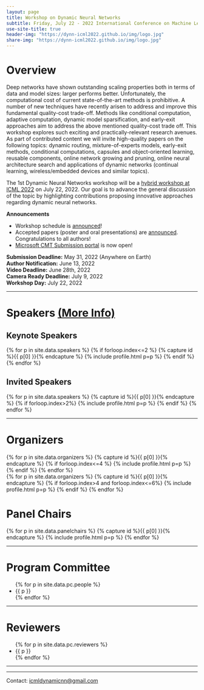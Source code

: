 ```yaml
---
layout: page
title: Workshop on Dynamic Neural Networks
subtitle: Friday, July 22 - 2022 International Conference on Machine Learning - Baltimore, MD
use-site-title: true
header-img: "https://dynn-icml2022.github.io/img/logo.jpg"
share-img: "https://dynn-icml2022.github.io/img/logo.jpg"
---
```


<!-- <div class="sharethis-inline-share-buttons"></div>
<meta name="thumbnail" content="./img/logo.png" /> -->

# Overview
Deep networks have shown outstanding scaling properties both in terms of data and model sizes: larger performs better. Unfortunately, the computational cost of current state-of-the-art methods is prohibitive. A number of new techniques have recently arisen to address and improve this fundamental quality-cost trade-off. Methods like conditional computation, adaptive computation, dynamic model sparsification, and early-exit approaches aim to address the above mentioned quality-cost trade off. This workshop explores such exciting and practically-relevant research avenues. As part of contributed content we will invite high-quality papers on the following topics: dynamic routing, mixture-of-experts models, early-exit methods, conditional computations, capsules and object-oriented learning, reusable components, online network growing and pruning, online neural architecture search and applications of dynamic networks (continual learning, wireless/embedded devices and similar topics).

The 1st Dynamic Neural Networks workshop will be a [hybrid workshop at ICML 2022](https://icml.cc/Conferences/2022/Schedule?showEvent=13451) on July 22, 2022. Our goal is to advance the general discussion of the topic by highlighting contributions proposing innovative approaches regarding dynamic neural networks.


**Announcements**
* Workshop schedule is [announced](https://dynn-icml2022.github.io/schedule/)!
* Accepted papers (poster and oral presentations) are [announced](https://dynn-icml2022.github.io/papers/). Congratulations to all authors!
* [Microsoft CMT Submission portal](https://cmt3.research.microsoft.com/DyNN2022/) is now open! 

<!-- * [Link to the **live sessions** at ICML website](https://www.youtube.com). Note that registration to the ICML main conference is required in order to access the website. -->
<!-- * Congratulations to winners of **best paper award**, "Placeholder paper title", by Placeholder Placeholder and Placeholder Placeholder! -->


**Submission Deadline:** May 31, 2022 (Anywhere on Earth) <br>
**Author Notification:** June 13, 2022 <br>
**Video Deadline:** June 28th, 2022 <br>
**Camera Ready Deadline:** July 9, 2022 <br>
**Workshop Day:** July 22, 2022

<hr>

# Speakers [(More Info)](https://dynn-icml2022.github.io/speakers/)
<div class="container" style="margin-top: 20px;margin-bottom: 0px;">
  <div class="row">
  <h2> Keynote Speakers </h2>
  {% for p in site.data.speakers %}
  {% if forloop.index<=2 %}
  {% capture id %}{{ p[0] }}{% endcapture %}
  {% include profile.html p=p %}
  {% endif %}
  {% endfor %}
  </div>
  <h2> Invited Speakers </h2>
  <div class="row">
  {% for p in site.data.speakers %}
  {% capture id %}{{ p[0] }}{% endcapture %}
  {% if forloop.index>2%}
  {% include profile.html p=p %}
  {% endif %}
  {% endfor %}
  </div>
</div>

<hr>

# Organizers
<!-- prettier-ignore -->
<div class="container" style="margin-top: 20px;margin-bottom: 0px;">
  <div class="row">
    {% for p in site.data.organizers %}
    {% capture id %}{{ p[0] }}{% endcapture %}
    {% if forloop.index<=4 %}
    {% include profile.html p=p %}
    {% endif %}
    {% endfor %}
  </div>
  <div class="row">
  {% for p in site.data.organizers %}
  {% capture id %}{{ p[0] }}{% endcapture %}
  {% if forloop.index>4 and forloop.index<=6%}
  {% include profile.html p=p %}
  {% endif %}
  {% endfor %}
  </div>
  <h1> Panel Chairs </h1>
  <div class="row">
  {% for p in site.data.panelchairs %}
  {% capture id %}{{ p[0] }}{% endcapture %}
  {% include profile.html p=p %}
  {% endfor %}
  </div>
</div>
<hr>


# Program Committee
<!-- prettier-ignore -->
<!-- original list class in the template
  <ul class="list-group list-group-flush">
      <li class="list-group-item col-xs-6 col-sm-4 col-md-3">{{ p }}</li> 
<h3>Confirmed:</h3>-->
<div class="container">
  <ul class="mb-3">
    {% for p in site.data.pc.people %}
      <li class="mb-3">{{ p }}</li>
    {% endfor %}
  </ul>
</div>
<hr>

# Reviewers
<!-- prettier-ignore -->
<!-- original list class in the template
  <ul class="list-group list-group-flush">
      <li class="list-group-item col-xs-6 col-sm-4 col-md-3">{{ p }}</li> 
<h3>Confirmed:</h3>-->
<div class="container">
  <ul class="mb-3">
    {% for p in site.data.pc.reviewers %}
      <li class="mb-3">{{ p }}</li>
    {% endfor %}
  </ul>
</div>
<hr>



<!-- # Related Venues

<div class="container" style="margin-bottom: 10px;"></div>

- [Automated Knowledge Base Construction (AKBC'20)](http://www.akbc.ws/2020/)
- [Workshop on Semantic Deep Learning (SemDeep'20)](http://www.dfki.de/~declerck/semdeep-6/)
- [Workshop on Deep Learning for Knowledge Graphs (DL4KG'20)](https://alammehwish.github.io/dl4kg_eswc_2020/)
- [Workshop on Semantic Explainability (SEMEX'20)](http://www.semantic-explainability.com/)
- [Workshop on Statistical Relational AI (StarAI'20)](http://www.starai.org/2020/)
- [Workshop on Neural-Symbolic Learning and Reasoning (NeSys'19)](https://sites.google.com/view/nesy2019/home), see more on <http://www.neural-symbolic.org/>

<div class="container" style="margin-bottom: 10px;"></div> -->

<hr>

Contact: [icmldynamicnn@gmail.com](mailto:icmldynamicnn@gmail.com)

